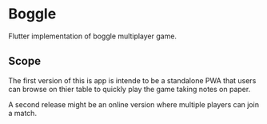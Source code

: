# Boggle

Flutter implementation of boggle multiplayer game.

## Scope

The first version of this is app is intende to be a standalone PWA that users 
can browse on thier table to quickly play the game taking notes on paper.

A second release might be an online version where multiple players can join
a match.



